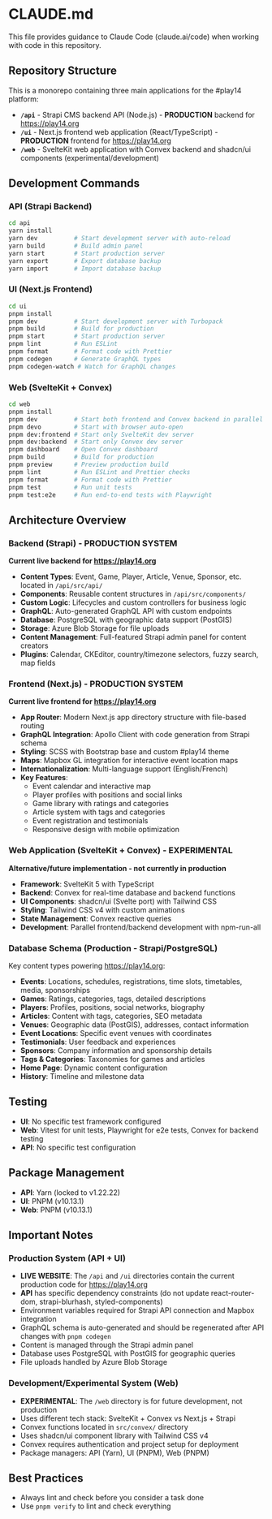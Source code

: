 # CLAUDE.md

This file provides guidance to Claude Code (claude.ai/code) when working with code in this repository.

## Repository Structure

This is a monorepo containing three main applications for the #play14 platform:

- **`/api`** - Strapi CMS backend API (Node.js) - **PRODUCTION** backend for https://play14.org
- **`/ui`** - Next.js frontend web application (React/TypeScript) - **PRODUCTION** frontend for https://play14.org
- **`/web`** - SvelteKit web application with Convex backend and shadcn/ui components (experimental/development)

## Development Commands

### API (Strapi Backend)

```bash
cd api
yarn install
yarn dev          # Start development server with auto-reload
yarn build        # Build admin panel
yarn start        # Start production server
yarn export       # Export database backup
yarn import       # Import database backup
```

### UI (Next.js Frontend)

```bash
cd ui
pnpm install
pnpm dev          # Start development server with Turbopack
pnpm build        # Build for production
pnpm start        # Start production server
pnpm lint         # Run ESLint
pnpm format       # Format code with Prettier
pnpm codegen      # Generate GraphQL types
pnpm codegen-watch # Watch for GraphQL changes
```

### Web (SvelteKit + Convex)

```bash
cd web
pnpm install
pnpm dev          # Start both frontend and Convex backend in parallel
pnpm devo         # Start with browser auto-open
pnpm dev:frontend # Start only SvelteKit dev server
pnpm dev:backend  # Start only Convex dev server
pnpm dashboard    # Open Convex dashboard
pnpm build        # Build for production
pnpm preview      # Preview production build
pnpm lint         # Run ESLint and Prettier checks
pnpm format       # Format code with Prettier
pnpm test         # Run unit tests
pnpm test:e2e     # Run end-to-end tests with Playwright
```

## Architecture Overview

### Backend (Strapi) - PRODUCTION SYSTEM

**Current live backend for https://play14.org**

- **Content Types**: Event, Game, Player, Article, Venue, Sponsor, etc. located in `/api/src/api/`
- **Components**: Reusable content structures in `/api/src/components/`
- **Custom Logic**: Lifecycles and custom controllers for business logic
- **GraphQL**: Auto-generated GraphQL API with custom endpoints
- **Database**: PostgreSQL with geographic data support (PostGIS)
- **Storage**: Azure Blob Storage for file uploads
- **Content Management**: Full-featured Strapi admin panel for content creators
- **Plugins**: Calendar, CKEditor, country/timezone selectors, fuzzy search, map fields

### Frontend (Next.js) - PRODUCTION SYSTEM

**Current live frontend for https://play14.org**

- **App Router**: Modern Next.js app directory structure with file-based routing
- **GraphQL Integration**: Apollo Client with code generation from Strapi schema
- **Styling**: SCSS with Bootstrap base and custom #play14 theme
- **Maps**: Mapbox GL integration for interactive event location maps
- **Internationalization**: Multi-language support (English/French)
- **Key Features**:
  - Event calendar and interactive map
  - Player profiles with positions and social links
  - Game library with ratings and categories
  - Article system with tags and categories
  - Event registration and testimonials
  - Responsive design with mobile optimization

### Web Application (SvelteKit + Convex) - EXPERIMENTAL

**Alternative/future implementation - not currently in production**

- **Framework**: SvelteKit 5 with TypeScript
- **Backend**: Convex for real-time database and backend functions
- **UI Components**: shadcn/ui (Svelte port) with Tailwind CSS
- **Styling**: Tailwind CSS v4 with custom animations
- **State Management**: Convex reactive queries
- **Development**: Parallel frontend/backend development with npm-run-all

### Database Schema (Production - Strapi/PostgreSQL)

Key content types powering https://play14.org:

- **Events**: Locations, schedules, registrations, time slots, timetables, media, sponsorships
- **Games**: Ratings, categories, tags, detailed descriptions
- **Players**: Profiles, positions, social networks, biography
- **Articles**: Content with tags, categories, SEO metadata
- **Venues**: Geographic data (PostGIS), addresses, contact information
- **Event Locations**: Specific event venues with coordinates
- **Testimonials**: User feedback and experiences
- **Sponsors**: Company information and sponsorship details
- **Tags & Categories**: Taxonomies for games and articles
- **Home Page**: Dynamic content configuration
- **History**: Timeline and milestone data

## Testing

- **UI**: No specific test framework configured
- **Web**: Vitest for unit tests, Playwright for e2e tests, Convex for backend testing
- **API**: No specific test configuration

## Package Management

- **API**: Yarn (locked to v1.22.22)
- **UI**: PNPM (v10.13.1)
- **Web**: PNPM (v10.13.1)

## Important Notes

### Production System (API + UI)

- **LIVE WEBSITE**: The `/api` and `/ui` directories contain the current production code for https://play14.org
- **API** has specific dependency constraints (do not update react-router-dom, strapi-blurhash, styled-components)
- Environment variables required for Strapi API connection and Mapbox integration
- GraphQL schema is auto-generated and should be regenerated after API changes with `pnpm codegen`
- Content is managed through the Strapi admin panel
- Database uses PostgreSQL with PostGIS for geographic queries
- File uploads handled by Azure Blob Storage

### Development/Experimental System (Web)

- **EXPERIMENTAL**: The `/web` directory is for future development, not production
- Uses different tech stack: SvelteKit + Convex vs Next.js + Strapi
- Convex functions located in `src/convex/` directory
- Uses shadcn/ui component library with Tailwind CSS v4
- Convex requires authentication and project setup for deployment
- Package managers: API (Yarn), UI (PNPM), Web (PNPM)

## Best Practices

- Always lint and check before you consider a task done
- Use `pnpm verify` to lint and check everything
